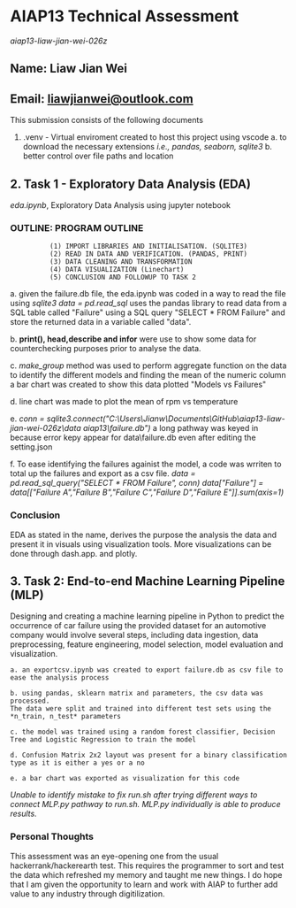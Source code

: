 # **AIAP13 Technical Assessment** 
_aiap13-liaw-jian-wei-026z_

## Name: Liaw Jian Wei
## Email: liawjianwei@outlook.com

This submission consists of the following documents
 1. .venv - Virtual enviroment created to host this project using vscode
    a. to download the necessary extensions *i.e., pandas, seaborn, sqlite3*
    b. better control over file paths and location
        
## 2. Task 1 - Exploratory Data Analysis (EDA) 
_eda.ipynb_, Exploratory Data Analysis using jupyter notebook

### OUTLINE:  PROGRAM OUTLINE
              (1) IMPORT LIBRARIES AND INITIALISATION. (SQLITE3)
              (2) READ IN DATA AND VERIFICATION. (PANDAS, PRINT)
              (3) DATA CLEANING AND TRANSFORMATION
              (4) DATA VISUALIZATION (Linechart)
              (5) CONCLUSION AND FOLLOWUP TO TASK 2

a. given the failure.db file, the eda.ipynb was coded in a way to read the file using *sqlite3*
_data = pd.read_sql_ uses the pandas library to read data from a SQL table called "Failure" 
using a SQL query "SELECT * FROM Failure" and store the returned data in a variable called "data". 
       
b. **print(), head,describe and infor** were use to show some data for counterchecking purposes prior to analyse the data. 

c. _make_group_ method was used to perform aggregate function on the data to identify the 
different models and finding the mean of the numeric column a bar chart was created to 
show this data plotted "Models vs Failures"

d. line chart was made to plot the mean of rpm vs temperature 
        
e. _conn = sqlite3.connect("C:\\Users\\Jianw\\Documents\\GitHub\\aiap13-liaw-jian-wei-026z\\data aiap13\\failure.db")_ 
a long pathway was keyed in because error kepy appear for data\failure.db even after editing the setting.json

f. To ease identifying the failures againist the model, a code was wrriten to total up the failures and export
as a csv file. 
_data = pd.read_sql_query("SELECT * FROM Failure", conn)_
_data["Failure"] = data[["Failure A","Failure B","Failure C","Failure D","Failure E"]].sum(axis=1)_

### Conclusion
EDA as stated in the name, derives the purpose the analysis the data and present it in visuals using visualization tools. 
More visualizations can be done through dash.app. and plotly. 

## 3. Task 2: End-to-end Machine Learning Pipeline (MLP)
Designing and creating a machine learning pipeline in Python to predict the occurrence of car failure 
using the provided dataset for an automotive company would involve several steps, including data ingestion, 
data preprocessing, feature engineering, model selection, model evaluation and visualization. 

    a. an exportcsv.ipynb was created to export failure.db as csv file to ease the analysis process

    b. using pandas, sklearn matrix and parameters, the csv data was processed. 
    The data were split and trained into different test sets using the *n_train, n_test* parameters
    
    c. the model was trained using a random forest classifier, Decision Tree and Logistic Regression to train the model

    d. Confusion Matrix 2x2 layout was present for a binary classification type as it is either a yes or a no 

    e. a bar chart was exported as visualization for this code 

_Unable to identify mistake to fix run.sh after trying different ways to connect MLP.py pathway to run.sh. 
MLP.py individually is able to produce results._

### Personal Thoughts
This assessment was an eye-opening one from the usual hackerrank/hackerearth test. This requires the programmer to sort 
and test the data which refreshed my memory and taught me new things. I do hope that I am given the opportunity to learn 
and work with AIAP to further add value to any industry through digitilization. 

    
    






